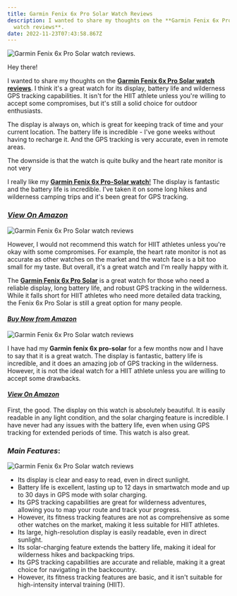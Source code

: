 ```yaml
---
title: Garmin Fenix 6x Pro Solar Watch Reviews
description: I wanted to share my thoughts on the **Garmin Fenix 6x Pro Solar
  watch reviews**.
date: 2022-11-23T07:43:58.867Z
---
```

![**Garmin Fenix 6x Pro Solar watch reviews**.](/assets/images/posts/germin-fenix-6x-pro-solar-watch-review.jpg "**Garmin Fenix 6x Pro Solar watch reviews**.")

Hey there!

I wanted to share my thoughts on the **[Garmin Fenix 6x Pro Solar watch reviews](https://www.amazon.com/Garmin-Multisport-Charging-features-Grade-Adjusted/dp/B07W69L5KK?&linkCode=ll1&tag=bestvela0b-20&linkId=e68db56380422bd76c5959578c0c2b39&language=en_US&ref_=as_li_ss_tl)**. I think it's a great watch for its display, battery life and wilderness GPS tracking capabilities. It isn't for the HIIT athlete unless you're willing to accept some compromises, but it's still a solid choice for outdoor enthusiasts.

The display is always on, which is great for keeping track of time and your current location. The battery life is incredible - I've gone weeks without having to recharge it. And the GPS tracking is very accurate, even in remote areas.

The downside is that the watch is quite bulky and the heart rate monitor is not very

I really like my [**Garmin Fenix 6x Pro-Solar watch**!](https://www.amazon.com/Garmin-Multisport-Charging-features-Grade-Adjusted/dp/B07W69L5KK?&linkCode=ll1&tag=bestvela0b-20&linkId=e68db56380422bd76c5959578c0c2b39&language=en_US&ref_=as_li_ss_tl) The display is fantastic and the battery life is incredible. I've taken it on some long hikes and wilderness camping trips and it's been great for GPS tracking.

### ***[V﻿iew On Amazon](https://www.amazon.com/Garmin-Multisport-Charging-features-Grade-Adjusted/dp/B07W69L5KK?&linkCode=ll1&tag=bestvela0b-20&linkId=e68db56380422bd76c5959578c0c2b39&language=en_US&ref_=as_li_ss_tl)***

![**Garmin Fenix 6x Pro Solar watch reviews**](/assets/images/posts/germin-fenix-6x-pro-solar-watch-review-3.jpg "**Garmin Fenix 6x Pro Solar watch reviews**")

However, I would not recommend this watch for HIIT athletes unless you're okay with some compromises. For example, the heart rate monitor is not as accurate as other watches on the market and the watch face is a bit too small for my taste. But overall, it's a great watch and I'm really happy with it.

The **[Garmin Fenix 6x Pro Solar](https://www.amazon.com/Garmin-Multisport-Charging-features-Grade-Adjusted/dp/B07W69L5KK?&linkCode=ll1&tag=bestvela0b-20&linkId=e68db56380422bd76c5959578c0c2b39&language=en_US&ref_=as_li_ss_tl)** is a great watch for those who need a reliable display, long battery life, and robust GPS tracking in the wilderness. While it falls short for HIIT athletes who need more detailed data tracking, the Fenix 6x Pro Solar is still a great option for many people.

#### ***[B﻿uy Now from Amazon](https://www.amazon.com/Garmin-Multisport-Charging-features-Grade-Adjusted/dp/B07W69L5KK?&linkCode=ll1&tag=bestvela0b-20&linkId=e68db56380422bd76c5959578c0c2b39&language=en_US&ref_=as_li_ss_tl)***

![**Garmin Fenix 6x Pro Solar watch reviews**](/assets/images/posts/germin-fenix-6x-pro-solar-watch-review-1.jpg "**Garmin Fenix 6x Pro Solar watch reviews**")

I have had my **Garmin fenix 6x pro-solar** for a few months now and I have to say that it is a great watch. The display is fantastic, battery life is incredible, and it does an amazing job of GPS tracking in the wilderness. However, it is not the ideal watch for a HIIT athlete unless you are willing to accept some drawbacks.

#### ***[V﻿iew On Amazon](https://www.amazon.com/Garmin-Multisport-Charging-features-Grade-Adjusted/dp/B07W69L5KK?&linkCode=ll1&tag=bestvela0b-20&linkId=e68db56380422bd76c5959578c0c2b39&language=en_US&ref_=as_li_ss_tl)***

First, the good. The display on this watch is absolutely beautiful. It is easily readable in any light condition, and the solar charging feature is incredible. I have never had any issues with the battery life, even when using GPS tracking for extended periods of time. This watch is also great.

### *Main Features*:

![**Garmin Fenix 6x Pro Solar watch reviews**](/assets/images/posts/germin-fenix-6x-pro-solar-watch-review-2.jpg "**Garmin Fenix 6x Pro Solar watch reviews**")

* Its display is clear and easy to read, even in direct sunlight.
* Battery life is excellent, lasting up to 12 days in smartwatch mode and up to 30 days in GPS mode with solar charging.
* Its GPS tracking capabilities are great for wilderness adventures, allowing you to map your route and track your progress.
* However, its fitness tracking features are not as comprehensive as some other watches on the market, making it less suitable for HIIT athletes.
* Its large, high-resolution display is easily readable, even in direct sunlight.
* Its solar-charging feature extends the battery life, making it ideal for wilderness hikes and backpacking trips.
* Its GPS tracking capabilities are accurate and reliable, making it a great choice for navigating in the backcountry.
* However, its fitness tracking features are basic, and it isn't suitable for high-intensity interval training (HIIT).